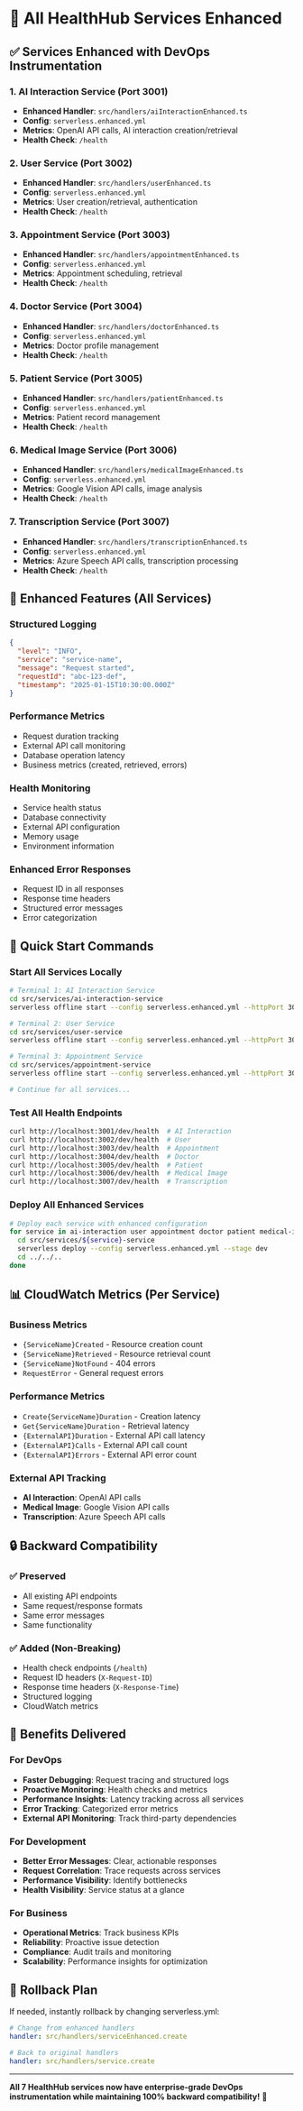 # 🚀 All HealthHub Services Enhanced

## ✅ Services Enhanced with DevOps Instrumentation

### **1. AI Interaction Service** (Port 3001)
- **Enhanced Handler**: `src/handlers/aiInteractionEnhanced.ts`
- **Config**: `serverless.enhanced.yml`
- **Metrics**: OpenAI API calls, AI interaction creation/retrieval
- **Health Check**: `/health`

### **2. User Service** (Port 3002)
- **Enhanced Handler**: `src/handlers/userEnhanced.ts`
- **Config**: `serverless.enhanced.yml`
- **Metrics**: User creation/retrieval, authentication
- **Health Check**: `/health`

### **3. Appointment Service** (Port 3003)
- **Enhanced Handler**: `src/handlers/appointmentEnhanced.ts`
- **Config**: `serverless.enhanced.yml`
- **Metrics**: Appointment scheduling, retrieval
- **Health Check**: `/health`

### **4. Doctor Service** (Port 3004)
- **Enhanced Handler**: `src/handlers/doctorEnhanced.ts`
- **Config**: `serverless.enhanced.yml`
- **Metrics**: Doctor profile management
- **Health Check**: `/health`

### **5. Patient Service** (Port 3005)
- **Enhanced Handler**: `src/handlers/patientEnhanced.ts`
- **Config**: `serverless.enhanced.yml`
- **Metrics**: Patient record management
- **Health Check**: `/health`

### **6. Medical Image Service** (Port 3006)
- **Enhanced Handler**: `src/handlers/medicalImageEnhanced.ts`
- **Config**: `serverless.enhanced.yml`
- **Metrics**: Google Vision API calls, image analysis
- **Health Check**: `/health`

### **7. Transcription Service** (Port 3007)
- **Enhanced Handler**: `src/handlers/transcriptionEnhanced.ts`
- **Config**: `serverless.enhanced.yml`
- **Metrics**: Azure Speech API calls, transcription processing
- **Health Check**: `/health`

## 🎯 Enhanced Features (All Services)

### **Structured Logging**
```json
{
  "level": "INFO",
  "service": "service-name",
  "message": "Request started",
  "requestId": "abc-123-def",
  "timestamp": "2025-01-15T10:30:00.000Z"
}
```

### **Performance Metrics**
- Request duration tracking
- External API call monitoring
- Database operation latency
- Business metrics (created, retrieved, errors)

### **Health Monitoring**
- Service health status
- Database connectivity
- External API configuration
- Memory usage
- Environment information

### **Enhanced Error Responses**
- Request ID in all responses
- Response time headers
- Structured error messages
- Error categorization

## 🚀 Quick Start Commands

### **Start All Services Locally**
```bash
# Terminal 1: AI Interaction Service
cd src/services/ai-interaction-service
serverless offline start --config serverless.enhanced.yml --httpPort 3001

# Terminal 2: User Service
cd src/services/user-service
serverless offline start --config serverless.enhanced.yml --httpPort 3002

# Terminal 3: Appointment Service
cd src/services/appointment-service
serverless offline start --config serverless.enhanced.yml --httpPort 3003

# Continue for all services...
```

### **Test All Health Endpoints**
```bash
curl http://localhost:3001/dev/health  # AI Interaction
curl http://localhost:3002/dev/health  # User
curl http://localhost:3003/dev/health  # Appointment
curl http://localhost:3004/dev/health  # Doctor
curl http://localhost:3005/dev/health  # Patient
curl http://localhost:3006/dev/health  # Medical Image
curl http://localhost:3007/dev/health  # Transcription
```

### **Deploy All Enhanced Services**
```bash
# Deploy each service with enhanced configuration
for service in ai-interaction user appointment doctor patient medical-image transcription; do
  cd src/services/${service}-service
  serverless deploy --config serverless.enhanced.yml --stage dev
  cd ../../..
done
```

## 📊 CloudWatch Metrics (Per Service)

### **Business Metrics**
- `{ServiceName}Created` - Resource creation count
- `{ServiceName}Retrieved` - Resource retrieval count
- `{ServiceName}NotFound` - 404 errors
- `RequestError` - General request errors

### **Performance Metrics**
- `Create{ServiceName}Duration` - Creation latency
- `Get{ServiceName}Duration` - Retrieval latency
- `{ExternalAPI}Duration` - External API call latency
- `{ExternalAPI}Calls` - External API call count
- `{ExternalAPI}Errors` - External API error count

### **External API Tracking**
- **AI Interaction**: OpenAI API calls
- **Medical Image**: Google Vision API calls
- **Transcription**: Azure Speech API calls

## 🔒 Backward Compatibility

### **✅ Preserved**
- All existing API endpoints
- Same request/response formats
- Same error messages
- Same functionality

### **✅ Added (Non-Breaking)**
- Health check endpoints (`/health`)
- Request ID headers (`X-Request-ID`)
- Response time headers (`X-Response-Time`)
- Structured logging
- CloudWatch metrics

## 🎯 Benefits Delivered

### **For DevOps**
- **Faster Debugging**: Request tracing and structured logs
- **Proactive Monitoring**: Health checks and metrics
- **Performance Insights**: Latency tracking across all services
- **Error Tracking**: Categorized error metrics
- **External API Monitoring**: Track third-party dependencies

### **For Development**
- **Better Error Messages**: Clear, actionable responses
- **Request Correlation**: Trace requests across services
- **Performance Visibility**: Identify bottlenecks
- **Health Visibility**: Service status at a glance

### **For Business**
- **Operational Metrics**: Track business KPIs
- **Reliability**: Proactive issue detection
- **Compliance**: Audit trails and monitoring
- **Scalability**: Performance insights for optimization

## 🚨 Rollback Plan

If needed, instantly rollback by changing serverless.yml:
```yaml
# Change from enhanced handlers
handler: src/handlers/serviceEnhanced.create

# Back to original handlers  
handler: src/handlers/service.create
```

---

**All 7 HealthHub services now have enterprise-grade DevOps instrumentation while maintaining 100% backward compatibility!** 🎉
